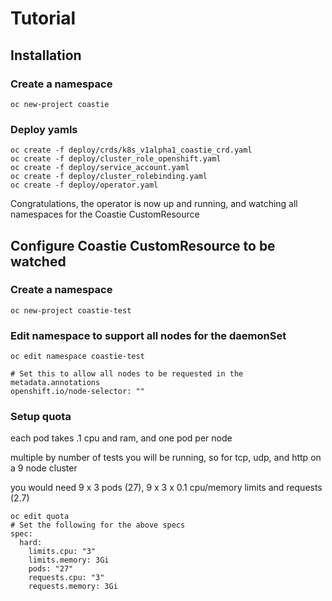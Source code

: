 # Tutorial

## Installation

### Create a namespace
```/bin/bash
oc new-project coastie
```

### Deploy yamls
```/bin/bash
oc create -f deploy/crds/k8s_v1alpha1_coastie_crd.yaml
oc create -f deploy/cluster_role_openshift.yaml
oc create -f deploy/service_account.yaml
oc create -f deploy/cluster_rolebinding.yaml
oc create -f deploy/operator.yaml
```

Congratulations, the operator is now up and running, and watching all namespaces for the Coastie CustomResource

## Configure Coastie CustomResource to be watched

### Create a namespace
```/bin/bash
oc new-project coastie-test
```
### Edit namespace to support all nodes for the daemonSet
```/bin/bash
oc edit namespace coastie-test

# Set this to allow all nodes to be requested in the metadata.annotations
openshift.io/node-selector: ""
```

### Setup quota
each pod takes .1 cpu and ram, and one pod per node

multiple by number of tests you will be running, so for tcp, udp, and http on a 9 node cluster

you would need 9 x 3 pods (27), 9 x 3 x 0.1 cpu/memory limits and requests (2.7)

```/bin/bash
oc edit quota
# Set the following for the above specs
spec:
  hard:
    limits.cpu: "3"
    limits.memory: 3Gi
    pods: "27"
    requests.cpu: "3"
    requests.memory: 3Gi
```
